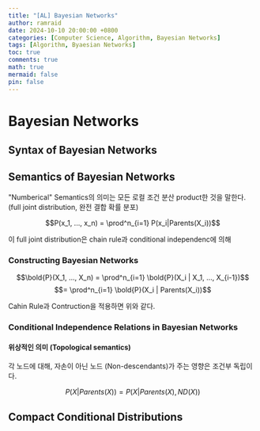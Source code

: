 ```yaml
---
title: "[AL] Bayesian Networks"
author: ramraid
date: 2024-10-10 20:00:00 +0800
categories: [Computer Science, Algorithm, Bayesian Networks]
tags: [Algorithm, Byaesian Networks]
toc: true
comments: true
math: true
mermaid: false
pin: false
---
```


# Bayesian Networks

## Syntax of Bayesian Networks

## Semantics of Bayesian Networks

"Numberical" Semantics의 의미는 모든 로컬 조건 분산 product한 것을 말한다.
(full joint distribution, 완전 결합 확률 분포)

$$P(x_1, ..., x_n) = \prod^n_{i=1} P(x_i|Parents(X_i))$$

이 full joint distribution은 chain rule과 conditional independenc에 의해

### Constructing Bayesian Networks

$$\bold{P}(X_1, ..., X_n) = \prod^n_{i=1} \bold{P}(X_i | X_1, ..., X_{i-1})$$ $$= \prod^n_{i=1} \bold{P}(X_i | Parents(X_i))$$

Cahin Rule과 Contruction을 적용하면 위와 같다.

### Conditional Independence Relations in Bayesian Networks

#### 위상적인 의미 (Topological semantics)

각 노드에 대해, 자손이 아닌 노드 (Non-descendants)가 주는 영향은 조건부 독립이다.

$$P(X|Parents(X)) = P(X|Parents(X), ND(X))$$

## Compact Conditional Distributions
